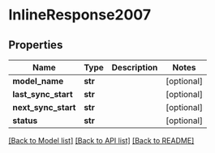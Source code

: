 # InlineResponse2007

## Properties
Name | Type | Description | Notes
------------ | ------------- | ------------- | -------------
**model_name** | **str** |  | [optional] 
**last_sync_start** | **str** |  | [optional] 
**next_sync_start** | **str** |  | [optional] 
**status** | **str** |  | [optional] 

[[Back to Model list]](../README.md#documentation-for-models) [[Back to API list]](../README.md#documentation-for-api-endpoints) [[Back to README]](../README.md)

